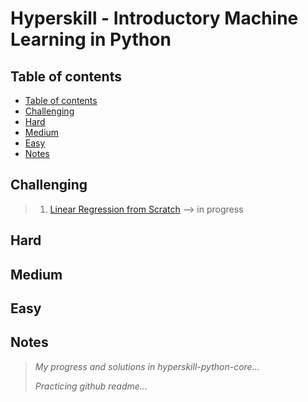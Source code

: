 # Hyperskill - Introductory Machine Learning in Python

Table of contents
---

- [Table of contents](#table-of-contents)
- [Challenging](#challenging)
- [Hard](#hard)
- [Medium](#medium)
- [Easy](#easy)
- [Notes](#notes)

Challenging
---

> 1. [Linear Regression from Scratch](https://hyperskill.org/projects/195?track=28) --> in progress

Hard
---

Medium
---

Easy
---

Notes
---

> *My progress and solutions in hyperskill-python-core...*
>
> *Practicing github readme...*
